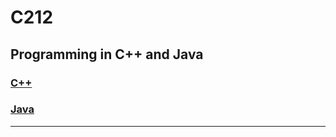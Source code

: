 # C212
## Programming in C++ and Java
### [C++](C++Half/README.md)
### [Java](JavaHalf/README.md)
----